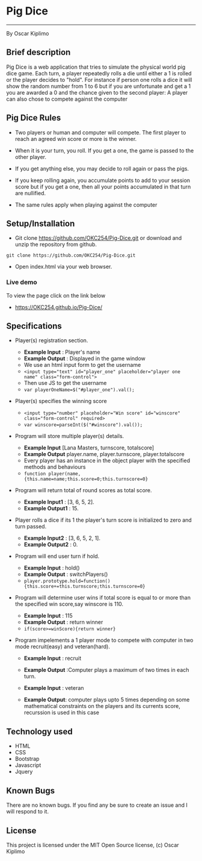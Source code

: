 Pig Dice
===================

- - - - 
By Oscar Kiplimo
## Brief description ##
Pig Dice is a web application that tries to simulate the physical world pig dice game.
Each turn, a player repeatedly rolls a die until either a 1 is rolled or the player decides to "hold".
For instance if person one rolls a dice it will show the random number from 1 to 6 but if you are unfortunate and get a 1 you are awarded a 0 and the chance given to the second player:
A player can also chose to compete against the computer

## Pig Dice Rules ##
+ Two  players or human and computer will compete. The first player to reach an agreed win score or more is  the winner.

+ When it is your turn, you roll. If you get a one, the game is passed to the other player.
+ If you get anything else, you may decide to roll again or pass the pigs.

+ If you keep rolling again, you accumulate points to add to your session score but if you get a one, then all your points accumulated in that turn are nullified.
+ The same rules apply when playing against the computer

## Setup/Installation ##
* Git clone https://github.com/OKC254/Pig-Dice.git or download and unzip the repository from github.

 `git clone https://github.com/OKC254/Pig-Dice.git`
* Open index.html via your web browser.

### Live demo ###
To view the page click on the link below
* https://OKC254.github.io/Pig-Dice/

## Specifications ##
* Player(s) registration section.
	* **Example Input** :  Player's name
    * **Example Output** : Displayed in the game window
    * We use an html input form to get the username
    * `<input type="text" id="player_one" placeholder="player one name" class="form-control">`
    * Then use JS to get the username 
    * `var playerOneName=$("#player_one").val();`
 * Player(s) specifies the winning score
 	* `<input type="number" placeholder="Win score" id="winscore" class="form-control" required>`
 	* `var winscore=parseInt($("#winscore").val());`
 	
* Program will store multiple player(s) details.
	* **Example Input** [Lana Masters, turnscore, totalscore]
	* **Example Output** player.name, player.turnscore, player.totalscore
	* Every player has an instance in the object player with the specified methods and behaviours
	* `function player(name,{this.name=name;this.score=0;this.turnscore=0}`

* Program will return total of round scores as total score.
	* **Example Input1** : [3, 6, 5, 2].
	* **Example Output1** : 15.

* Player rolls a dice if its 1 the player's turn score is initialized to zero and turn passed.
	* **Example Input2** : [3, 6, 5, 2, 1].
	* **Example Output2** : 0.

* Program will end user turn if hold.
	* **Example Input** : hold()
	* **Example Output** : switchPlayers()
	* `player.prototype.hold=function(){this.score+=this.turnscore;this.turnscore=0}`

* Program will determine user wins if total score is equal to or more than the specified win score,say winscore is 110.
	* **Example Input** : 115
	* **Example Output** : return winner
	* `if(score>=winScore){return winner}`

* Program impelements a 1 player mode to compete with computer in two mode recruit(easy) and veteran(hard).
	* **Example Input** : recruit
	* **Example Output** :Computer plays a maximum of two times in each turn.

	* **Example Input** : veteran
	* **Example Output**: computer plays upto 5 times depending on some mathematical constraints on the players and its currents score, recurssion is used in this case

## Technology used ##

* HTML
* CSS
* Bootstrap
* Javascript
* Jquery

## Known Bugs ##

There are no known bugs. If you find any be sure to create an issue and I will respond to it.

## License ##
This project is licensed under the MIT Open Source license, (c) Oscar Kiplimo
